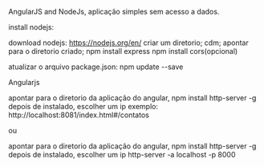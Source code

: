 ﻿AngularJS and NodeJs, aplicação simples sem acesso a dados.

install nodejs:

download nodejs: https://nodejs.org/en/
criar um diretorio;
cdm;
apontar para o diretorio criado;
npm install express
npm install cors(opcional)

atualizar o arquivo package.json: 
npm update --save


Angularjs

apontar para o diretorio da aplicação do angular,
npm install http-server -g
depois de instalado, escolher um ip
exemplo:
http://localhost:8081/index.html#/contatos

ou

apontar para o diretorio da aplicação do angular,
npm install http-server -g
depois de instalado, escolher um ip
http-server -a localhost -p 8000

